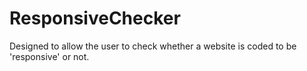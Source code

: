 # ResponsiveChecker

Designed to allow the user to check whether a website is coded to be 'responsive' or not.
